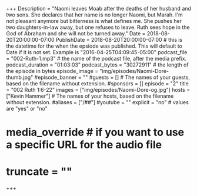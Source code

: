+++
Description = "Naomi leaves Moab after the deaths of her husband and two sons. She declares that her name is no longer Naomi, but Marah. I'm not pleasant anymore but bitterness is what defines me. She pushes her two daughters-in-law away, but one refuses to leave. Ruth sees hope in the God of Abraham and she will not be turned away."
Date = 2018-08-20T20:00:00-07:00
PublishDate = 2018-08-20T20:00:00-07:00 # this is the datetime for the when the epsiode was published. This will default to Date if it is not set. Example is "2016-04-25T04:09:45-05:00"
podcast_file = "002-Ruth-1.mp3" # the name of the podcast file, after the media prefix.
podcast_duration = "01:03:03"
podcast_bytes = "30272911" # the length of the episode in bytes
episode_image = "img/episodes/Naomi-Dore-thumb.jpg"
#episode_banner = ""
#guests = [] # The names of your guests, based on the filename without extension.
#sponsors = []
episode = "2"
title = "002 Ruth 1:6-22"
images = ["img/episodes/Naomi-Dore-og.jpg"]
hosts = ["Kevin Hammer"] # The names of your hosts, based on the filename without extension.
#aliases = ["/##"]
#youtube = ""
explicit = "no" # values are "yes" or "no"
# media_override # if you want to use a specific URL for the audio file
# truncate = ""
+++
